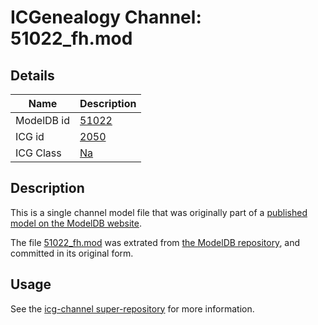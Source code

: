 # ICGenealogy Channel: 51022\_fh.mod

## Details

Name | Description
---- | -----------
ModelDB id | [51022](http://senselab.med.yale.edu/ModelDB/ShowModel.cshtml?model=51022)
ICG id | [2050](http://icg.neurotheory.ox.ac.uk/channels/2/2050)
ICG Class | [Na](http://icg.neurotheory.ox.ac.uk/channels/2)

## Description

This is a single channel model file that was originally part of a [published model on the ModelDB website](http://senselab.med.yale.edu/mModelDB/ShowModel.cshtml?model=51022).

The file [51022\_fh.mod](51022_fh.mod) was extrated from [the ModelDB repository](http://senselab.med.yale.edu/ModelDB/ShowModel.cshtml?model=51022), and committed in its original form.

## Usage

See the [icg-channel super-repository](https://github.com/icgenealogy/icg-channels) for more information.